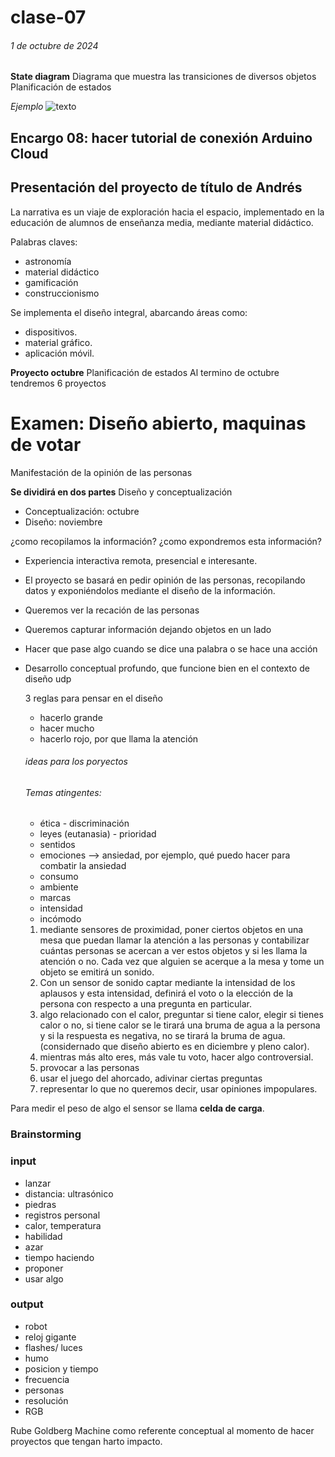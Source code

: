 # clase-07

###### 1 de octubre de 2024

**State diagram**
Diagrama que muestra las transiciones de diversos objetos
Planificación de estados 

*Ejemplo*
![texto](mapadeestado.png)

## Encargo 08: hacer tutorial de conexión Arduino Cloud


## Presentación del proyecto de título de Andrés 
La narrativa es un viaje de exploración hacia el espacio, implementado en la educación de alumnos de enseñanza media, mediante material didáctico.

Palabras claves:
+ astronomía
+ material didáctico
+ gamificación
+ construccionismo

Se implementa el diseño integral, abarcando áreas como:
- dispositivos.
- material gráfico.
- aplicación móvil.



**Proyecto octubre**
Planificación de estados
Al termino de octubre tendremos 6 proyectos

# Examen: Diseño abierto, maquinas de votar
Manifestación de la opinión de las personas 

**Se dividirá en dos partes**
Diseño y conceptualización
+ Conceptualización: octubre 
+ Diseño: noviembre
  
¿como recopilamos la información?
¿como expondremos esta información? 

- Experiencia interactiva remota, presencial e interesante.
- El proyecto se basará en pedir opinión de las personas, recopilando datos y exponiéndolos mediante el diseño de la información.
- Queremos ver la recación de las personas 
- Queremos capturar información dejando objetos en un lado
- Hacer que pase algo cuando se dice una palabra o se hace una acción
- Desarrollo conceptual profundo, que funcione bien en el contexto de diseño udp

  3 reglas para pensar en el diseño
  + hacerlo grande
  + hacer mucho
  + hacerlo rojo, por que llama la atención
 

  ###### ideas para los poryectos

  ###### Temas atingentes:
  + ética - discriminación
  + leyes (eutanasia) - prioridad
  + sentidos
  + emociones --> ansiedad, por ejemplo, qué puedo hacer para combatir la ansiedad
  + consumo
  + ambiente
  + marcas
  + intensidad
  + incómodo

 
    
  1. mediante sensores de proximidad, poner ciertos objetos en una mesa que puedan llamar la atención a las personas y contabilizar cuántas personas se acercan a ver estos objetos y si les llama la atención o no. Cada vez que alguien se acerque a la mesa y tome un objeto se emitirá un sonido.
  2. Con un sensor de sonido captar mediante la intensidad de los aplausos y esta intensidad, definirá el voto o la elección de la persona con respecto a una pregunta en particular.
  3. algo relacionado con el calor, preguntar si tiene calor, elegir si tienes calor o no, si tiene calor se le tirará una bruma de agua a la persona y si la respuesta es negativa, no se tirará la bruma de agua. (considernado que diseño abierto es en diciembre y pleno calor).
  4. mientras más alto eres, más vale tu voto, hacer algo controversial.
  5. provocar a las personas
  6. usar el juego del ahorcado, adivinar ciertas preguntas
  7. representar lo que no queremos decir, usar opiniones impopulares. 
 

Para medir el peso de algo el sensor se llama **celda de carga**.

### Brainstorming
### input
- lanzar
- distancia: ultrasónico
- piedras
- registros personal
- calor, temperatura
- habilidad
- azar
- tiempo haciendo
- proponer
- usar algo

### output
- robot
- reloj gigante
- flashes/ luces
- humo
- posicion y tiempo
- frecuencia
- personas
- resolución
- RGB


Rube Goldberg Machine como referente conceptual al momento de hacer proyectos que tengan harto impacto.
  


